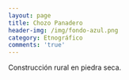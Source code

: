```yaml
---
layout: page
title: Chozo Panadero
header-img: /img/fondo-azul.png
category: Etnográfico
comments: 'true'
---
```



Construcción rural en piedra seca.
